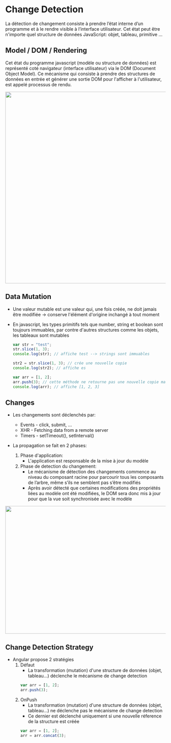 # Change Detection

La détection de changement consiste à prendre l’état interne d’un programme et à le rendre visible à l’interface utilisateur. Cet état peut être n'importe quel structure de données JavaScript: objet, tableau, primitive ...


## Model / DOM / Rendering

Cet état du programme javascript (modèle ou structure de données) est représenté coté navigateur (interface utilisateur) via le DOM (Document Object Model). 
Ce mécanisme qui consiste à prendre des structures de données en entrée et générer une sortie DOM pour l'afficher à l'utilisateur, est appelé processus de rendu.
<p align="center">
    <img src="https://github.com/mecheri/formation-angular/blob/master/resources/images/model-dom.png" width="600" height="600" style="display:block;margin: 0 auto;">
</p>


## Data Mutation

* Une valeur mutable est une valeur qui, une fois créée, ne doit jamais être modifiée -> conserve l'élément d'origine inchangé à tout moment
* En javascript, les types primitifs tels que number, string et boolean sont toujours immuables, par contre d'autres structures comme les objets, les tableaux sont mutables

    ```javascript
    var str = "test";
    str.slice(1, 3);
    console.log(str); // affiche test --> strings sont immuables
    
    str2 = str.slice(1, 3); // crée une nouvelle copie
    console.log(str2); // affiche es

    var arr = [1, 2];
    arr.push(3); // cette méthode ne retourne pas une nouvelle copie mais transforme l'original arr
    console.log(arr); // affiche [1, 2, 3]
    ```


## Changes

* Les changements sont déclenchés par:  
    - Events - click, submit, ...
    - XHR - Fetching data from a remote server
    - Timers - setTimeout(), setInterval()

* La propagation se fait en 2 phases: 
    1. Phase d'application: 
        - L'application est responsable de la mise à jour du modèle
    2. Phase de detection du changement: 
        - Le mécanisme de détection des changements commence au niveau du composant racine pour parcourir tous les composants de l’arbre, même s’ils ne semblent pas s’être modifiés
        - Après avoir détecté que certaines modifications des propriétés liées au modèle ont été modifiées, le DOM sera donc mis à jour pour que la vue soit synchronisée avec le modèle

<p align="center">
    <img src="https://github.com/mecheri/formation-angular/blob/master/resources/images/change-detection.png" width="800" height="400" style="display:block;margin: 0 auto;">
</p>


## Change Detection Strategy
* Angular propose 2 stratégies
    1. Défaut
        - La transformation (mutation) d'une structure de données (objet, tableau...) déclenche le mécanisme de change detection 
        ```javascript
        var arr = [1, 2];
        arr.push(3);  
        ```
    2. OnPush
        - La transformation (mutation) d'une structure de données (objet, tableau...) ne déclenche pas le mécanisme de change detection 
        - Ce dernier est déclenché uniquement si une nouvelle réference de la structure est créée
        ```javascript
        var arr = [1, 2];
        arr = arr.concat(3);
        ```